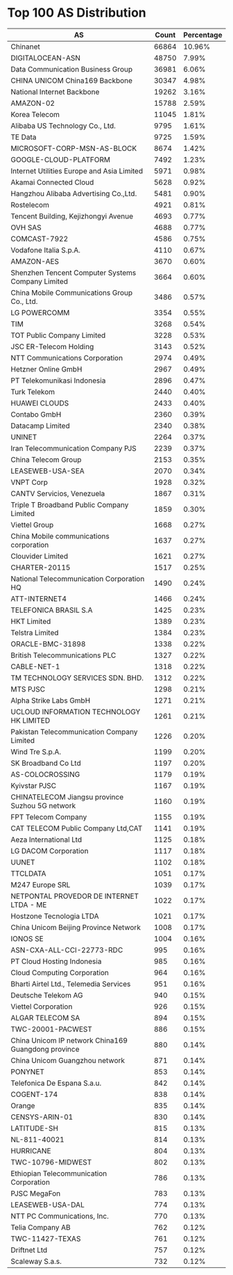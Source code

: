 # Top 100 AS Distribution
| AS | Count | Percentage |
|----|----|----|
| Chinanet | 66864 | 10.96% |
| DIGITALOCEAN-ASN | 48750 | 7.99% |
| Data Communication Business Group | 36981 | 6.06% |
| CHINA UNICOM China169 Backbone | 30347 | 4.98% |
| National Internet Backbone | 19262 | 3.16% |
| AMAZON-02 | 15788 | 2.59% |
| Korea Telecom | 11045 | 1.81% |
| Alibaba US Technology Co., Ltd. | 9795 | 1.61% |
| TE Data | 9725 | 1.59% |
| MICROSOFT-CORP-MSN-AS-BLOCK | 8674 | 1.42% |
| GOOGLE-CLOUD-PLATFORM | 7492 | 1.23% |
| Internet Utilities Europe and Asia Limited | 5971 | 0.98% |
| Akamai Connected Cloud | 5628 | 0.92% |
| Hangzhou Alibaba Advertising Co.,Ltd. | 5481 | 0.90% |
| Rostelecom | 4921 | 0.81% |
| Tencent Building, Kejizhongyi Avenue | 4693 | 0.77% |
| OVH SAS | 4688 | 0.77% |
| COMCAST-7922 | 4586 | 0.75% |
| Vodafone Italia S.p.A. | 4110 | 0.67% |
| AMAZON-AES | 3670 | 0.60% |
| Shenzhen Tencent Computer Systems Company Limited | 3664 | 0.60% |
| China Mobile Communications Group Co., Ltd. | 3486 | 0.57% |
| LG POWERCOMM | 3354 | 0.55% |
| TIM | 3268 | 0.54% |
| TOT Public Company Limited | 3228 | 0.53% |
| JSC ER-Telecom Holding | 3143 | 0.52% |
| NTT Communications Corporation | 2974 | 0.49% |
| Hetzner Online GmbH | 2967 | 0.49% |
| PT Telekomunikasi Indonesia | 2896 | 0.47% |
| Turk Telekom | 2440 | 0.40% |
| HUAWEI CLOUDS | 2433 | 0.40% |
| Contabo GmbH | 2360 | 0.39% |
| Datacamp Limited | 2340 | 0.38% |
| UNINET | 2264 | 0.37% |
| Iran Telecommunication Company PJS | 2239 | 0.37% |
| China Telecom Group | 2153 | 0.35% |
| LEASEWEB-USA-SEA | 2070 | 0.34% |
| VNPT Corp | 1928 | 0.32% |
| CANTV Servicios, Venezuela | 1867 | 0.31% |
| Triple T Broadband Public Company Limited | 1859 | 0.30% |
| Viettel Group | 1668 | 0.27% |
| China Mobile communications corporation | 1637 | 0.27% |
| Clouvider Limited | 1621 | 0.27% |
| CHARTER-20115 | 1517 | 0.25% |
| National Telecommunication Corporation HQ | 1490 | 0.24% |
| ATT-INTERNET4 | 1466 | 0.24% |
| TELEFONICA BRASIL S.A | 1425 | 0.23% |
| HKT Limited | 1389 | 0.23% |
| Telstra Limited | 1384 | 0.23% |
| ORACLE-BMC-31898 | 1338 | 0.22% |
| British Telecommunications PLC | 1327 | 0.22% |
| CABLE-NET-1 | 1318 | 0.22% |
| TM TECHNOLOGY SERVICES SDN. BHD. | 1312 | 0.22% |
| MTS PJSC | 1298 | 0.21% |
| Alpha Strike Labs GmbH | 1271 | 0.21% |
| UCLOUD INFORMATION TECHNOLOGY HK LIMITED | 1261 | 0.21% |
| Pakistan Telecommunication Company Limited | 1226 | 0.20% |
| Wind Tre S.p.A. | 1199 | 0.20% |
| SK Broadband Co Ltd | 1197 | 0.20% |
| AS-COLOCROSSING | 1179 | 0.19% |
| Kyivstar PJSC | 1167 | 0.19% |
| CHINATELECOM Jiangsu province Suzhou 5G network | 1160 | 0.19% |
| FPT Telecom Company | 1155 | 0.19% |
| CAT TELECOM Public Company Ltd,CAT | 1141 | 0.19% |
| Aeza International Ltd | 1125 | 0.18% |
| LG DACOM Corporation | 1117 | 0.18% |
| UUNET | 1102 | 0.18% |
| TTCLDATA | 1051 | 0.17% |
| M247 Europe SRL | 1039 | 0.17% |
| NETPONTAL PROVEDOR DE INTERNET LTDA - ME | 1022 | 0.17% |
| Hostzone Tecnologia LTDA | 1021 | 0.17% |
| China Unicom Beijing Province Network | 1008 | 0.17% |
| IONOS SE | 1004 | 0.16% |
| ASN-CXA-ALL-CCI-22773-RDC | 995 | 0.16% |
| PT Cloud Hosting Indonesia | 985 | 0.16% |
| Cloud Computing Corporation | 964 | 0.16% |
| Bharti Airtel Ltd., Telemedia Services | 951 | 0.16% |
| Deutsche Telekom AG | 940 | 0.15% |
| Viettel Corporation | 926 | 0.15% |
| ALGAR TELECOM SA | 894 | 0.15% |
| TWC-20001-PACWEST | 886 | 0.15% |
| China Unicom IP network China169 Guangdong province | 880 | 0.14% |
| China Unicom Guangzhou network | 871 | 0.14% |
| PONYNET | 853 | 0.14% |
| Telefonica De Espana S.a.u. | 842 | 0.14% |
| COGENT-174 | 838 | 0.14% |
| Orange | 835 | 0.14% |
| CENSYS-ARIN-01 | 830 | 0.14% |
| LATITUDE-SH | 815 | 0.13% |
| NL-811-40021 | 814 | 0.13% |
| HURRICANE | 804 | 0.13% |
| TWC-10796-MIDWEST | 802 | 0.13% |
| Ethiopian Telecommunication Corporation | 786 | 0.13% |
| PJSC MegaFon | 783 | 0.13% |
| LEASEWEB-USA-DAL | 774 | 0.13% |
| NTT PC Communications, Inc. | 770 | 0.13% |
| Telia Company AB | 762 | 0.12% |
| TWC-11427-TEXAS | 761 | 0.12% |
| Driftnet Ltd | 757 | 0.12% |
| Scaleway S.a.s. | 732 | 0.12% |
